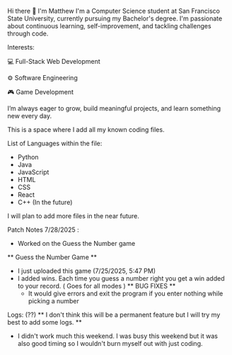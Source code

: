 Hi there 👋 I'm Matthew
I'm a Computer Science student at San Francisco State University, currently pursuing my Bachelor's degree. I'm passionate about continuous learning, self-improvement, and tackling challenges through code.

Interests:

💻 Full-Stack Web Development

⚙️ Software Engineering

🎮 Game Development

I’m always eager to grow, build meaningful projects, and learn something new every day.

This is a space where I add all my known coding files. 

List of Languages within the file:

- Python
- Java
- JavaScript
- HTML
- CSS
- React
- C++ (In the future)

I will plan to add more files in the near future.

Patch Notes 7/28/2025 :
- Worked on the Guess the Number game

** Guess the Number Game **
- I just uploaded this game (7/25/2025, 5:47 PM)
- I added wins. Each time you guess a number right you get a win added to your record. ( Goes for all modes )
** BUG FIXES **
  - It would give errors and exit the program if you enter nothing while picking a number

Logs: (??)
** I don't think this will be a permanent feature but I will try my best to add some logs. **
- I didn't work much this weekend. I was busy this weekend but it was also good timing so I wouldn't burn myself out with just coding.
